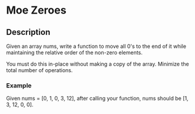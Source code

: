 # Moe Zeroes

## Description

Given an array nums, write a function to move all 0's to the end of it while maintaining the relative order of the non-zero elements.

You must do this in-place without making a copy of the array.
Minimize the total number of operations.

### Example

Given nums = [0, 1, 0, 3, 12], after calling your function, nums should be [1, 3, 12, 0, 0].
